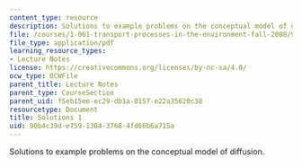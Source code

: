 ```yaml
---
content_type: resource
description: Solutions to example problems on the conceptual model of diffusion.
file: /courses/1-061-transport-processes-in-the-environment-fall-2008/90b4c39de759138437684fd66b6a715a_solutions1.pdf
file_type: application/pdf
learning_resource_types:
- Lecture Notes
license: https://creativecommons.org/licenses/by-nc-sa/4.0/
ocw_type: OCWFile
parent_title: Lecture Notes
parent_type: CourseSection
parent_uid: f5eb15ee-ec29-db1a-0157-e22a35620c38
resourcetype: Document
title: Solutions 1
uid: 90b4c39d-e759-1384-3768-4fd66b6a715a
---
```

Solutions to example problems on the conceptual model of diffusion.